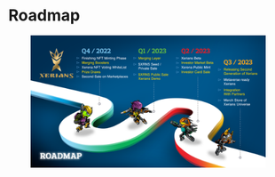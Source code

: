 # Roadmap

<figure><img src=".gitbook/assets/roadmap_yeni.png" alt=""><figcaption></figcaption></figure>
